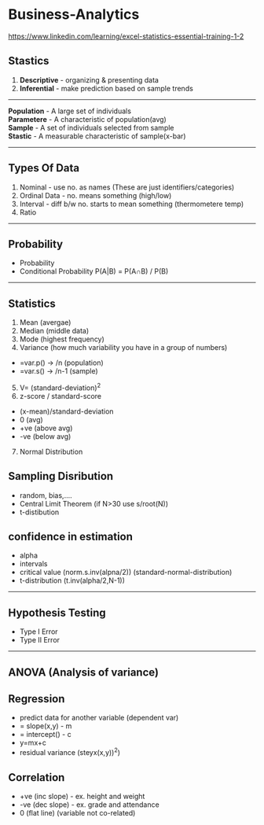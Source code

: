# Business-Analytics

https://www.linkedin.com/learning/excel-statistics-essential-training-1-2
## Stastics
1. **Descriptive** - organizing & presenting data
2. **Inferential** - make prediction based on sample trends

<hr/>

**Population** - A large set of individuals <br/>
**Parametere** - A characteristic of population(avg)<br/> 
**Sample** - A set of individuals selected from sample<br/>
**Stastic** - A measurable characteristic of sample(x-bar)<br/> 

<hr/>

## Types Of Data
1. Nominal - use no. as names (These are just identifiers/categories)
2. Ordinal Data - no. means something (high/low)
3. Interval - diff b/w no. starts to mean something (thermometere temp)
4. Ratio 

<hr/>

## Probability
- Probability
- Conditional Probability
P(A|B) = P(A∩B) / P(B)

<hr/>

## Statistics
1. Mean (avergae)
2. Median (middle data)
3. Mode (highest frequency)
4. Variance (how much variability you have in a group of numbers)
* =var.p() -> /n   (population)
* =var.s() -> /n-1   (sample)
5. V= (standard-deviation)<sup>2</sup>
6. z-score / standard-score
- (x-mean)/standard-deviation
- 0 (avg)
- +ve (above avg)
- -ve (below avg)
7. Normal Distribution

## Sampling Disribution
- random, bias,....
- Central Limit Theorem (if N>30 use s/root(N))
- t-distibution

## confidence in estimation
- alpha
- intervals
- critical value (norm.s.inv(alpna/2)) (standard-normal-distribution)
- t-distribution (t.inv(alpha/2,N-1))

<hr/>

## Hypothesis Testing
- Type I Error
- Type II Error


<hr/>

## ANOVA (Analysis of variance)

## Regression
- predict data for another variable (dependent var)
- = slope(x,y) - m
- = intercept() - c
- y=mx+c
- residual variance (steyx(x,y))<sup>2</sup>)

## Correlation
- +ve (inc slope) - ex. height and weight
- -ve (dec slope) - ex. grade and attendance
- 0 (flat line) (variable not co-related)
